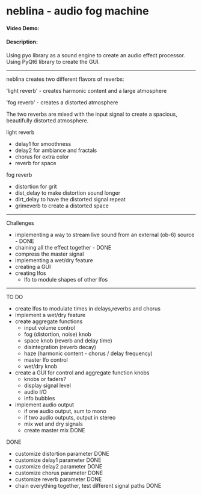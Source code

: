 # neblina - audio fog machine
#### Video Demo:  <URL HERE>
#### Description:
Using pyo library as a sound engine to create an audio effect processor.
Using PyQt6 library to create the GUI.
____________________________

neblina creates two different flavors of reverbs:

'light reverb' - creates harmonic content and a large atmosphere

'fog reverb' - creates a distorted atmosphere

The two reverbs are mixed with the input signal to create a spacious, beautifully distorted atmosphere.

light reverb
- delay1 for smoothness
- delay2 for ambiance and fractals
- chorus for extra color
- reverb for space

fog reverb
- distortion for grit
- dist_delay to make distortion sound longer
- dirt_delay to have the distorted signal repeat
- grimeverb to create a distorted space
____________________________

Challenges
- implementing a way to stream live sound from an external (ob-6) source - DONE
- chaining all the effect together - DONE
- compress the master signal
- implementing a wet/dry feature
- creating a GUI
- creating lfos
    - lfo to module shapes of other lfos 
____________________________

TO DO
- create lfos to modulate times in delays,reverbs and chorus
- implement a wet/dry feature
- create aggregate functions
    - input volume control
    - fog (distortion, noise) knob
    - space knob (reverb and delay time)
    - disintegration (reverb decay)
    - haze (harmonic content - chorus / delay frequency)
    - master lfo control
    - wet/dry knob
- create a GUI for control and aggregate function knobs
    - knobs or faders?
    - display signal level
    - audio I/O
    - info bubbles
- implement audio output
    - if one audio output, sum to mono
    - if two audio outputs, output in stereo
    - mix wet and dry signals 
    - create master mix DONE


DONE
- customize distortion parameter DONE
- customize delay1 parameter DONE
- customize delay2 parameter DONE
- customize chorus parameter DONE
- customize reverb parameter DONE
- chain everything together, test different signal paths DONE